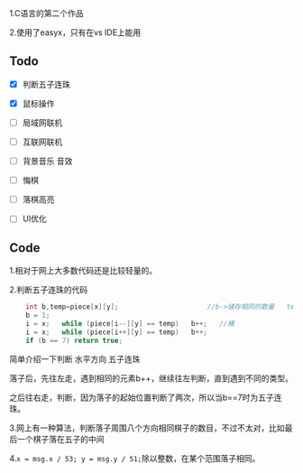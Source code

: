 

1.C语言的第二个作品

2.使用了<a herf="https://www.easyx.cn/">easyx</a>，只有在vs IDE上能用

<h2>Todo</h2>

* [x] 判断五子连珠
* [x] 鼠标操作

* [ ] 局域网联机
* [ ] 互联网联机

* [ ] 背景音乐 音效
* [ ] 悔棋

* [ ] 落棋高亮
* [ ] UI优化

<h2>Code</h2>

1.相对于网上大多数代码还是比较轻量的。

2.判断五子连珠的代码

```c++
	int b,temp=piece[x][y];     				 //b->储存相同的数量   temp储存刚刚落得棋子
	b = 1;
	i = x;   while (piece[i--][y] == temp)   b++;	//横
	i = x;   while (piece[i++][y] == temp)   b++;
	if (b == 7) return true;
```

简单介绍一下判断 水平方向 五子连珠

落子后，先往左走，遇到相同的元素b++，继续往左判断，直到遇到不同的类型。

之后往右走，判断，因为落子的起始位置判断了两次，所以当b==7时为五子连珠。



3.网上有一种算法，判断落子周围八个方向相同棋子的数目，不过不太对，比如最后一个棋子落在五子的中间

4.`x = msg.x / 53; y = msg.y / 51;`除以整数，在某个范围落子相同。